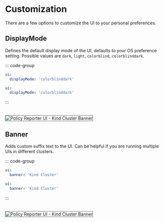 # Customization

There are a few options to customize the UI to your personal preferences.

## DisplayMode

Defines the default display mode of the UI, defaults to your OS preference setting. Possible values are `dark`, `light`, `colorblind`, `colorblinddark`.

::: code-group

```yaml [values.yaml]
ui:
  displayMode: 'colorblinddark'
```

```yaml [config.yaml]   
ui:
  displayMode: 'colorblinddark'
```

:::

<img src="../assets/policy-reporter-ui-colorblinddark.png" style="border: 1px solid #555; margin-top: 20px;" alt="Policy Reporter UI - Kind Cluster Banner" />

## Banner

Adds custom suffix text to the UI. Can be helpful if you are running multiple UIs in different clusters.

::: code-group

```yaml [values.yaml]
ui:
  banner: 'Kind Cluster'
```

```yaml [config.yaml]   
ui:
  banner: 'Kind Cluster'
```

:::

<img src="../assets/policy-reporter-ui-dark.png" style="border: 1px solid #555; margin-top: 20px;" alt="Policy Reporter UI - Kind Cluster Banner" />
